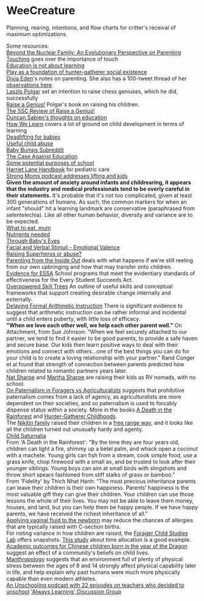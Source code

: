 # WeeCreature
Planning, rearing, intentions, and flow charts for critter's receival of maximum optimizations.

Some resources:  
[Beyond the Nuclear Family: An Evolutionary Perspective on Parenting](https://researchonline.lshtm.ac.uk/id/eprint/2533959/11/Parenting%20COP_revised_inclfigs-1.pdf)  
[Touching](https://www.goodreads.com/book/show/355323.Touching) goes over the importance of touch  
[Education is not about learning](https://www.gwern.net/education-is-not-about-learning)  
[Play as a foundation of hunter-gatherer social existence](https://files.eric.ed.gov/fulltext/EJ1069037.pdf)  
[Divia Eden](https://parentingtheoryandpractice.tumblr.com/)'s notes on parenting. She also has a 100-tweet thread of her [observations here](https://mobile.twitter.com/diviacaroline/status/1206330350118547458).  
[Laszlo Polgar](https://en.wikipedia.org/wiki/L%C3%A1szl%C3%B3_Polg%C3%A1r) set an intention to raise chess geniuses, which he did, successfully  
[Raise a Genius!](https://slatestarcodex.com/Stuff/genius.pdf) Polgar's book on raising his children.  
[The SSC Review of Raise a Genius!](https://slatestarcodex.com/2017/07/31/book-review-raise-a-genius/)  
[Duncan Sabien's thoughts on education](https://medium.com/@ThingMaker/educ-101-axioms-f1cba0c85794#.rsibufxr6)  
[How We Learn](https://www.goodreads.com/book/show/46064083-how-we-learn) covers a lot of ground on child development in terms of learning    
[Deadlifting for babies](https://twitter.com/diviacaroline/status/1313286337647140864?s=20)  
[Useful child abuse](https://www.gwern.net/on-really-trying#useful-child-abuse)  
[Baby Bumps Subreddit](https://www.reddit.com/r/BabyBumps/wiki/index#wiki_common_questions_and_concerns)  
[The Case Against Education](https://press.princeton.edu/books/hardcover/9780691174655/the-case-against-education)  
[Some potential purposes of school](https://www.overcomingbias.com/2010/06/school-attitudes.html)  
[Harriet Lane Handbook](https://www.elsevier.com/books/the-harriet-lane-handbook/the-johns-hopkins-hospital/978-0-323-67407-2) for pediatric care    
[Strong Moms podcast addresses lifting and kids](https://barbell-logic.com/strong-moms-series/)  
**Given the amount of anxiety around infants and childrearing, it appears that the industry and medical professionals tend to be overly careful in their statements.** It's probable that it's not too complicated, given at least 300 generations of humans. As such, the common markers for when an infant "should" hit a learning landmark are conservative (paraphrased from selentelechia). Like all other human behavior, diversity and variance are to be expected.  
[What to eat, mum](https://www.fhcsd.org/prenatal-care/what-to-eat-during-pregnancy/)\
[Nutrients needed](https://www.whattoexpect.com/pregnancy/diet/pregnancy-nutrition-chart/)\
[Through Baby's Eyes](https://www.ncbi.nlm.nih.gov/pmc/articles/PMC5429397/)\
[Facial and Verbal Stimuli - Emotional Valence](https://www.ncbi.nlm.nih.gov/pmc/articles/PMC6676801/)\
[Raising Superheros or abuse?](http://www.idoportal.com/blog)  
[Parenting from the Inside Out](https://www.goodreads.com/book/show/25343.Parenting_From_the_Inside_Out) deals with what happens if we're still reeling from our own upbringing and how that may transfer onto children.  
[Evidence for ESSA](https://www.evidenceforessa.org/) School programs that meet the evidentiary standards of effectiveness for the Every Student Succeeds Act.  
[Overpowered Skill Trees](https://docs.google.com/document/d/1ZqsNSY7xSELjdRI9IQsh1wX_QXfUD74UwmKyqw48CXw/edit?usp=drivesdk) An outline of useful skills and conceptual frameworks that support creating desirable change internally and externally.  
[Delaying Formal Arithmetic Instruction](https://www.triviumpursuit.com/articles/research_on_teaching_math.php) There is significant evidence to suggest that arithmetic instruction can be rather informal and incidental until a child enters puberty, with little loss of efficacy.  
**"When we love each other well, we help each other parent well."** On Attachment, from Sue Johnson: "When we feel securely attached to our partner, we tend to find it easier to be good parents, to provide a safe haven and secure base. Our kids then learn positive ways to deal with their emotions and connect with others...one of the best things you can do for your child is to create a loving relationship with your partner." Rand Conger et al found that strength of connection between parents predicted how children related to romantic partners years later.  
[Nat Sharpe](http://natsharpe.com/) and [Martha Sharpe](https://www.marthacodes.com/) are raising their kids as RV nomads, with no school.  
[On Paternalism in Foragers vs Agriculturalists](https://www.overcomingbias.com/2019/08/explaining-paternalism.html) suggests that prohibitive paternalism comes from a lack of agency, as agriculturalists are more dependent on their societies, and so paternalism is used to forcably dispense status within a society. More in the books [A Death in the Rainforest](https://www.washingtonpost.com/outlook/as-a-language-dies-who-will-mourn-should-anyone/2019/08/08/82758330-9ccc-11e9-9ed4-c9089972ad5a_story.html) and [Hunter-Gatherer Childhoods](https://books.google.com.br/books?id=8CExDwAAQBAJ&pg=PT351&lpg=PT351&redir_esc=y#v=onepage&q&f=false).  
The [Nikitin family](https://www.youtube.com/watch?v=EcqZrky7iNw) raised their children in a [free range way](http://nikitiny.ru/pro-semyu-nikitinyh#Principy), and it looks like all the children turned out unusually hardy and agenty.  
[Child Saturnalia](https://www.theguardian.com/lifeandstyle/2021/oct/17/we-put-our-child-in-charge-for-a-day-it-was-both-terrifying-and-freeing)  
From 'A Death in the Rainforest': "By the time they are four years old, children can light a fire, shimmy up a betel palm, and whack open a coconut with a machete. Young girls can fish from a stream, cook simple food, use a grass knife, chop firewood with a small ax, and be trusted to look after their younger siblings. Young boys can aim at small birds with slingshots and throw short spears fashioned from stiff stalks of grass or bamboo."  
From 'Fidelity' by Thich Nhat Hanh: “The most precious inheritance parents can leave their children is their own happiness. Parents’ happiness is the most valuable gift they can give their children. Your children can use those lessons the whole of their lives. You may not be able to leave them money, houses, and land, but you can help them be happy people. If we have happy parents, we have received the richest inheritance of all.”  
[Applying vaginal fluid to the newborn](https://www.nature.com/articles/nm.4039) may reduce the chances of allergies that are typically raised with C-section births.  
For noting variance in how children are raised, the [Forager Child Studies Lab](https://foragerchildstudies.wixsite.com/home/our-research) offers snapshots. [This study](https://osf.io/preprints/socarxiv/94udc/) about time allocation is a good example.  
[Academic outcomes for Chinese children born in the year of the Dragon](https://www.journals.uchicago.edu/doi/pdf/10.1086/712476?casa_token=B8GJtOZOjAgAAAAA:yQGXB1XVTsXfkf-ZSH9PS0nGqd9uPsGdtj0oftj8X_VSlJ6z7G7MzArD3F49lpe3aF86kGSxJ0o5) suggest an effect of a community's beliefs on child lives.  
[Manthropology](https://www.huffpost.com/entry/pre-modern-man_b_836265) suggests that an environment full of plenty of physical stress between the ages of 8 and 14 strongly affect physical capability later in life, and help explain why past humans were much more physically capable than even modern athletes.  
[An Unschooling podcast with 22 episodes on teachers who decided to unschool](https://livingjoyfully.ca/teachers-turned-unschoolers/)
['Always Learning' Discussion Group](https://groups.io/g/AlwaysLearning/topics)


